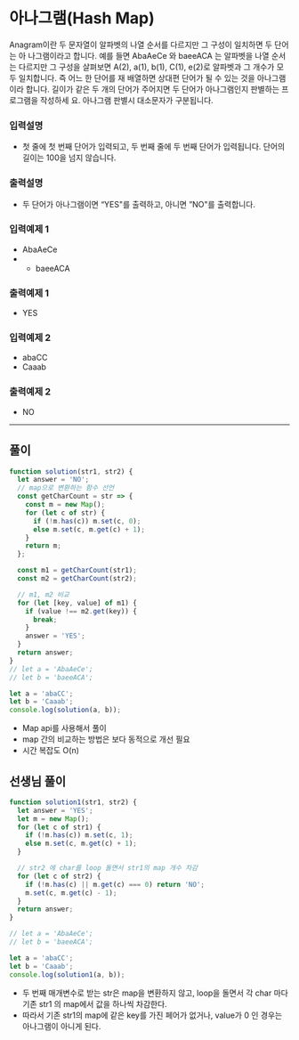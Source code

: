 # 아나그램(Hash Map)

Anagram이란 두 문자열이 알파벳의 나열 순서를 다르지만 그 구성이 일치하면 두 단어는 아 나그램이라고 합니다.
예를 들면 AbaAeCe 와 baeeACA 는 알파벳을 나열 순서는 다르지만 그 구성을 살펴보면 A(2), a(1), b(1), C(1), e(2)로 알파벳과 그 개수가 모두 일치합니다. 즉 어느 한 단어를 재 배열하면 상대편 단어가 될 수 있는 것을 아나그램이라 합니다.
길이가 같은 두 개의 단어가 주어지면 두 단어가 아나그램인지 판별하는 프로그램을 작성하세 요. 아나그램 판별시 대소문자가 구분됩니다.

### 입력설명

- 첫 줄에 첫 번째 단어가 입력되고, 두 번째 줄에 두 번째 단어가 입력됩니다. 단어의 길이는 100을 넘지 않습니다.

### 출력설명

- 두 단어가 아나그램이면 “YES"를 출력하고, 아니면 ”NO"를 출력합니다.

### 입력예제 1

- AbaAeCe
- - baeeACA

### 출력예제 1

- YES

### 입력예제 2

- abaCC
- Caaab

### 출력예제 2

- NO

---

## 풀이

```js
function solution(str1, str2) {
  let answer = 'NO';
  // map으로 변환하는 함수 선언
  const getCharCount = str => {
    const m = new Map();
    for (let c of str) {
      if (!m.has(c)) m.set(c, 0);
      else m.set(c, m.get(c) + 1);
    }
    return m;
  };

  const m1 = getCharCount(str1);
  const m2 = getCharCount(str2);

  // m1, m2 비교
  for (let [key, value] of m1) {
    if (value !== m2.get(key)) {
      break;
    }
    answer = 'YES';
  }
  return answer;
}
// let a = 'AbaAeCe';
// let b = 'baeeACA';

let a = 'abaCC';
let b = 'Caaab';
console.log(solution(a, b));
```

- Map api를 사용해서 풀이
- map 간의 비교하는 방법은 보다 동적으로 개선 필요
- 시간 복잡도 O(n)

## 선생님 풀이

```js
function solution1(str1, str2) {
  let answer = 'YES';
  let m = new Map();
  for (let c of str1) {
    if (!m.has(c)) m.set(c, 1);
    else m.set(c, m.get(c) + 1);
  }

  // str2 에 char를 loop 돌면서 str1의 map 개수 차감
  for (let c of str2) {
    if (!m.has(c) || m.get(c) === 0) return 'NO';
    m.set(c, m.get(c) - 1);
  }
  return answer;
}

// let a = 'AbaAeCe';
// let b = 'baeeACA';

let a = 'abaCC';
let b = 'Caaab';
console.log(solution1(a, b));
```

- 두 번째 매개변수로 받는 str은 map을 변환하지 않고, loop을 돌면서 각 char 마다 기존 str1 의 map에서 값을 하나씩 차감한다.
- 따라서 기존 str1의 map에 같은 key를 가진 페어가 없거나, value가 0 인 경우는 아나그램이 아니게 된다.
